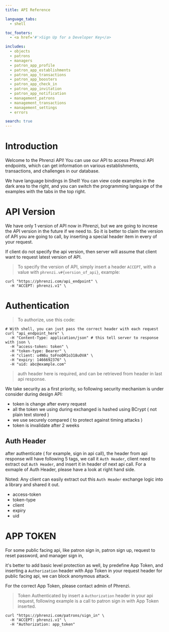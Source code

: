 ```yaml
---
title: API Reference

language_tabs:
  - shell

toc_footers:
  - <a href='#'>Sign Up for a Developer Key</a>

includes:
  - objects
  - patrons
  - managers
  - patron_app_profile
  - patron_app_establishments
  - patron_app_transactions
  - patron_app_boosters
  - patron_app_check_in
  - patron_app_invitation
  - patron_app_notification
  - management_patrons
  - management_transactions
  - management_settings
  - errors

search: true
---
```


# Introduction

Welcome to the Phrenzi API! You can use our API to access Phrenzi API endpoints, which can get
information on various establishments, transactions, and challenges in our database.

We have language bindings in Shell! You can view code examples in the dark area to the right, and you can switch the programming language of the examples with the tabs in the top right.

# API Version

We have only 1 version of API now in Phrenzi,
but we are going to increse the API version in the future if we need to.
So it is better to claim the version of API you are going to call,
by inserting a special header item in every of your request.

<aside class="success">If client do not specify the api version, then server will assume that client want to request latest version of API. </aside>

> To specify the version of API, simply insert a header `ACCEPT`, with a value with `phrenzi.v#{version_of_api}`, example:

``` shell
curl "https://phrenzi.com/api_endpoint" \
  -H "ACCEPT: phrenzi.v1" \
```

# Authentication

> To authorize, use this code:

```shell
# With shell, you can just pass the correct header with each request
curl "api_endpoint_here" \
  -H "Content-Type: application/json" # this tell server to response with json \
  -H "access-token: token" \
  -H "token-type: Bearer" \
  -H "client: u4N6u_toFnoDR1o318uOVA" \
  -H "expiry: 1466692376" \
  -H "uid: abc@example.com"
```

> auth header here is required, and can be retrieved from header in last api response.

We take security as a first priority, so following security mechanism is under consider during design API:

* token is change after every request
* all the token we using during exchanged is hashed using BCrypt ( not plain text stored )
* we use securely compared ( to protect against timing attacks )
* token is invalidate after 2 weeks

## Auth Header

after authenticate ( for example, sign in api call), the header from api response will have
following 5 tags, we call it `Auth Header`, client need to extract out `Auth Header`,
and insert it in header of next api call. For a exmaple of Auth Header, please have a look at right hand side.

Noted: Any client can easily extract out this `Auth Header` exchange logic into a library and shared it out.

* access-token
* token-type
* client
* expiry
* uid


# APP TOKEN

For some public facing api, like patron sign in, patron sign up, request to reset password,  and manager sign in,

it's better to add basic level protection as well, by predefine App Token, and inserting a
`Authorization` header with App Token in your request header for public facing api, we can block anonymous attack.

For the correct App Token, please contact admin of Phrenzi.

> Token Authenticated by insert a `Authorization` header in your api request, following example is a call to patron sign in with App Token inserted.

``` shell
curl "https://phrenzi.com/patrons/sign_in" \
  -H "ACCEPT: phrenzi.v1" \
  -H "Authorization: app_token"
```
